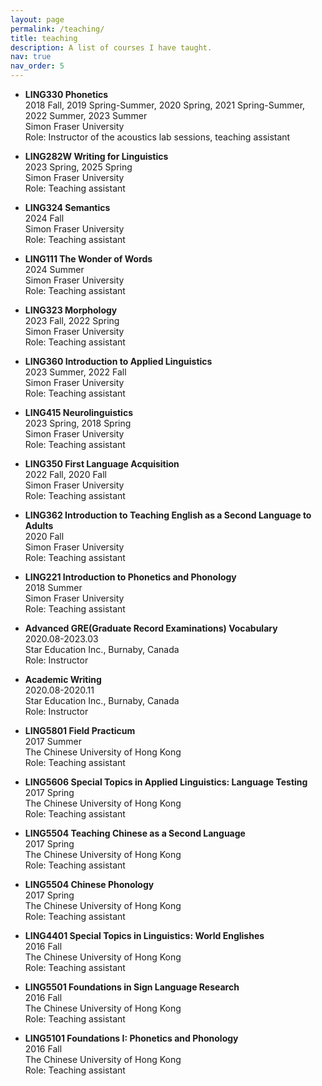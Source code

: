 ```yaml
---
layout: page
permalink: /teaching/
title: teaching
description: A list of courses I have taught. 
nav: true
nav_order: 5
---
```


- **LING330 Phonetics**<br>
2018 Fall, 2019 Spring-Summer, 2020 Spring, 2021 Spring-Summer, 2022 Summer, 2023 Summer<br>
Simon Fraser University<br>
Role: Instructor of the acoustics lab sessions, teaching assistant<br>


- **LING282W Writing for Linguistics**<br>
2023 Spring, 2025 Spring<br>
Simon Fraser University<br>
Role: Teaching assistant<br>


- **LING324 Semantics**<br>
2024 Fall<br>
Simon Fraser University<br>
Role: Teaching assistant<br>


- **LING111 The Wonder of Words**<br>
2024 Summer<br>
Simon Fraser University<br>
Role: Teaching assistant<br>


- **LING323 Morphology**<br>
2023 Fall, 2022 Spring<br>
Simon Fraser University<br>
Role: Teaching assistant<br>


- **LING360 Introduction to Applied Linguistics**<br>
2023 Summer, 2022 Fall<br>
Simon Fraser University<br>
Role: Teaching assistant<br>


- **LING415 Neurolinguistics**<br>
2023 Spring, 2018 Spring<br>
Simon Fraser University<br>
Role: Teaching assistant<br>


- **LING350 First Language Acquisition**<br>
2022 Fall, 2020 Fall<br>
Simon Fraser University<br>
Role: Teaching assistant<br>


- **LING362 Introduction to Teaching English as a Second Language to Adults**<br>
2020 Fall<br>
Simon Fraser University<br>
Role: Teaching assistant<br>


- **LING221 Introduction to Phonetics and Phonology**<br>
2018 Summer<br>
Simon Fraser University<br>
Role: Teaching assistant<br>


- **Advanced GRE(Graduate Record Examinations) Vocabulary**<br>
2020.08-2023.03<br>
Star Education Inc., Burnaby, Canada<br>
Role: Instructor<br>


- **Academic Writing**<br>
2020.08-2020.11<br>
Star Education Inc., Burnaby, Canada<br>
Role: Instructor<br>


- **LING5801 Field Practicum**<br>
2017 Summer<br>
The Chinese University of Hong Kong<br>
Role: Teaching assistant<br>


- **LING5606 Special Topics in Applied Linguistics: Language Testing**<br>
2017 Spring<br>
The Chinese University of Hong Kong<br>
Role: Teaching assistant<br>


- **LING5504 Teaching Chinese as a Second Language**<br>
2017 Spring<br>
The Chinese University of Hong Kong<br>
Role: Teaching assistant<br>


- **LING5504 Chinese Phonology**<br>
2017 Spring<br>
The Chinese University of Hong Kong<br>
Role: Teaching assistant<br>


- **LING4401 Special Topics in Linguistics: World Englishes**<br>
2016 Fall<br>
The Chinese University of Hong Kong<br>
Role: Teaching assistant<br>


- **LING5501 Foundations in Sign Language Research**<br>
2016 Fall<br>
The Chinese University of Hong Kong<br>
Role: Teaching assistant<br>


- **LING5101 Foundations I: Phonetics and Phonology**<br>
2016 Fall<br>
The Chinese University of Hong Kong<br>
Role: Teaching assistant<br>


